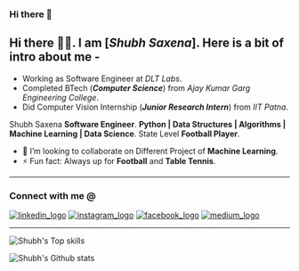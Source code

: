 ### Hi there 👋

<!--
**shubh9457/shubh9457** is a ✨ _special_ ✨ repository because its `README.md` (this file) appears on your GitHub profile.

Here are some ideas to get you started:

- 🔭 I’m currently working on ...
- 🌱 I’m currently learning ...
- 👯 I’m looking to collaborate on ...
- 🤔 I’m looking for help with ...
- 💬 Ask me about ...
- 📫 How to reach me: ...
- 😄 Pronouns: ...
- ⚡ Fun fact: ...
-->


## Hi there 👋🏻. I am [_Shubh Saxena_]. Here is a bit of intro about me - 

- Working as Software Engineer at _DLT Labs_.
- Completed BTech (**_Computer Science_**) from _Ajay Kumar Garg Engineering College_.
- Did Computer Vision Internship (**_Junior Research Intern_**) from _IIT Patna_.

Shubh Saxena
**Software Engineer**.
**Python | Data Structures | Algorithms | Machine Learning | Data Science**.
State Level **Football Player**.

- 👯 I’m looking to collaborate on Different Project of **Machine Learning**.
- ⚡ Fun fact: Always up for **Football** and **Table Tennis**.

---

### Connect with me @
[![linkedin_logo][LinkedIn]][linkedin] 
[![instagram_logo][Instagram]][instagram] 
[![facebook_logo][Facebook]][facebook] 
[![medium_logo][Medium]][medium]

---

![Shubh's Top skills](https://github-readme-stats.vercel.app/api/top-langs/?username=shubh9457&hide_border=true&theme=radical)

![Shubh's Github stats](https://github-readme-stats.vercel.app/api?username=shubh9457&count_private=true&show_icons=true&hide_border=true&theme=radical)

[linkedin]: https://www.linkedin.com/in/shubh-saxena/
[instagram]: https://www.instagram.com/__shubhsaxena__/
[facebook]: https://www.facebook.com/shubhsaxena.06
[medium]: https://medium.com/@shubhsaxena

[LinkedIn]: https://cdn1.iconfinder.com/data/icons/social-media-circle-7/512/Circled_Linkedin_svg-512.png
[Facebook]: https://cdn1.iconfinder.com/data/icons/social-media-circle-7/512/Circled_Facebook_svg-512.png
[Instagram]: https://cdn1.iconfinder.com/data/icons/social-media-circle-7/512/Circled_Instagram_svg-512.png
[Medium]: https://cdn1.iconfinder.com/data/icons/social-media-circle-7/512/Circled_Medium_svg5-512.png
